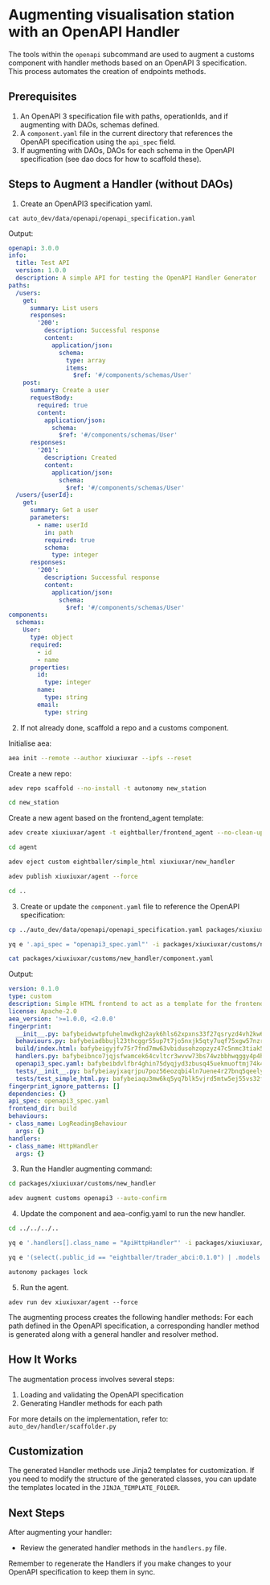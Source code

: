 # Augmenting visualisation station with an OpenAPI Handler

The tools within the `openapi` subcommand are used to augment a customs component with handler methods based on an OpenAPI 3 specification. This process automates the creation of endpoints methods. 

## Prerequisites

1. An OpenAPI 3 specification file with paths, operationIds, and if augmenting with DAOs, schemas defined.
2. A `component.yaml` file in the current directory that references the OpenAPI specification using the `api_spec` field.
3. If augmenting with DAOs, DAOs for each schema in the OpenAPI specification (see dao docs for how to scaffold these).

## Steps to Augment a Handler (without DAOs)

1. Create an OpenAPI3 specification yaml.

```
cat auto_dev/data/openapi/openapi_specification.yaml
```

Output:

```yaml
openapi: 3.0.0
info:
  title: Test API
  version: 1.0.0
  description: A simple API for testing the OpenAPI Handler Generator
paths:
  /users:
    get:
      summary: List users
      responses:
        '200':
          description: Successful response
          content:
            application/json:    
              schema:
                type: array
                items:
                  $ref: '#/components/schemas/User'
    post:
      summary: Create a user
      requestBody:
        required: true
        content:
          application/json:
            schema:
              $ref: '#/components/schemas/User'
      responses:
        '201':
          description: Created
          content:
            application/json:    
              schema:
                $ref: '#/components/schemas/User'
  /users/{userId}:
    get:
      summary: Get a user
      parameters:
        - name: userId
          in: path
          required: true
          schema:
            type: integer
      responses:
        '200':
          description: Successful response
          content:
            application/json:    
              schema:
                $ref: '#/components/schemas/User'
components:
  schemas:
    User:
      type: object
      required:
        - id
        - name
      properties:
        id:
          type: integer
        name:
          type: string
        email:
          type: string
```

2. If not already done, scaffold a repo and a customs component.

Initialise aea:

```bash
aea init --remote --author xiuxiuxar --ipfs --reset 
```

Create a new repo:

```bash
adev repo scaffold --no-install -t autonomy new_station
```

```bash
cd new_station
```

Create a new agent based on the frontend_agent template:

```bash
adev create xiuxiuxar/agent -t eightballer/frontend_agent --no-clean-up --force
```

```bash
cd agent
```

```bash
adev eject custom eightballer/simple_html xiuxiuxar/new_handler
```

```bash
adev publish xiuxiuxar/agent --force
```

```bash
cd ..
```


3. Create or update the `component.yaml` file to reference the OpenAPI specification:

```bash
cp ../auto_dev/data/openapi/openapi_specification.yaml packages/xiuxiuxar/customs/new_handler/openapi3_spec.yaml
```

```bash
yq e '.api_spec = "openapi3_spec.yaml"' -i packages/xiuxiuxar/customs/new_handler/component.yaml
```

```bash
cat packages/xiuxiuxar/customs/new_handler/component.yaml
```

Output:

```yaml
version: 0.1.0
type: custom
description: Simple HTML frontend to act as a template for the frontend ABCI loader.
license: Apache-2.0
aea_version: '>=1.0.0, <2.0.0'
fingerprint:
  __init__.py: bafybeidwwtpfuhelmwdkgh2ayk6hls62xpxns33f27qsryzd4vh2kw6hxq
  behaviours.py: bafybeiadbbujl23thcggr55up7t7jo5nxjk5qty7uqf75xgw57nzrq3dwy
  build/index.html: bafybeigyjfv75r7fnd7mw63vbidusohzopzyz47c5nmc3tiak5yh22gbfi
  handlers.py: bafybeibnco7jqjsfwamcek64cvltcr3wvvw73bs74wzbbhwqggy4p4hlsi
  openapi3_spec.yaml: bafybeibdvlfbr4ghin75dyqjyd3zbusq45uekmuoftmj74k4cvnq2rapci
  tests/__init__.py: bafybeiayjxaqrjpu7poz56eozqbi4ln7uene4r27bnq5qeely3ambcmggm
  tests/test_simple_html.py: bafybeiaqu3mw6kq5yq7blk5vjrd5mtw5ej55vs32ftxdf225k3semjyn4u
fingerprint_ignore_patterns: []
dependencies: {}
api_spec: openapi3_spec.yaml
frontend_dir: build
behaviours:
- class_name: LogReadingBehaviour
  args: {}
handlers:
- class_name: HttpHandler
  args: {}
```

3. Run the Handler augmenting command:

```bash
cd packages/xiuxiuxar/customs/new_handler
```

```bash
adev augment customs openapi3 --auto-confirm
```

4. Update the component and aea-config.yaml to run the new handler.

```bash
cd ../../../..
```

```bash
yq e '.handlers[].class_name = "ApiHttpHandler"' -i packages/xiuxiuxar/customs/new_handler/component.yaml
```

```bash
yq e '(select(.public_id == "eightballer/trader_abci:0.1.0") | .models.params.args.user_interface.custom_component) = "xiuxiuxar/new_handler"' -i packages/xiuxiuxar/agents/agent/aea-config.yaml
```

```bash
autonomy packages lock
```

5. Run the agent.

```shell
adev run dev xiuxiuxar/agent --force
```

The augmenting process creates the following handler methods: For each path defined in the OpenAPI specification, a corresponding handler method is generated along with a general handler and resolver method.

## How It Works

The augmentation process involves several steps:

1. Loading and validating the OpenAPI specification
2. Generating Handler methods for each path

For more details on the implementation, refer to:
`auto_dev/handler/scaffolder.py`

## Customization

The generated Handler methods use Jinja2 templates for customization. If you need to modify the structure of the generated classes, you can update the templates located in the `JINJA_TEMPLATE_FOLDER`.

## Next Steps

After augmenting your handler:

- Review the generated handler methods in the `handlers.py` file.

Remember to regenerate the Handlers if you make changes to your OpenAPI specification to keep them in sync.
